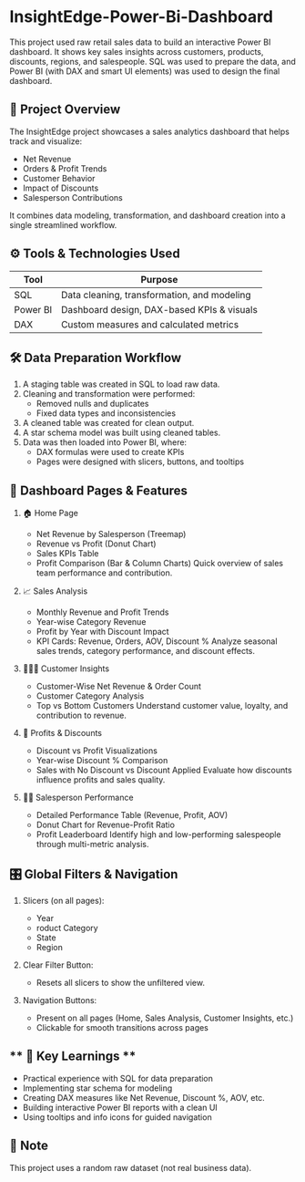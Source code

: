 # InsightEdge-Power-Bi-Dashboard
This project used raw retail sales data to build an interactive Power BI dashboard. It shows key sales insights across customers, products, discounts, regions, and salespeople. SQL was used to prepare the data, and Power BI (with DAX and smart UI elements) was used to design the final dashboard.


## **📁 Project Overview**
The InsightEdge project showcases a sales analytics dashboard that helps track and visualize:

- Net Revenue
- Orders & Profit Trends
- Customer Behavior
- Impact of Discounts
- Salesperson Contributions

It combines data modeling, transformation, and dashboard creation into a single streamlined workflow.


## **⚙️ Tools & Technologies Used**
| Tool | Purpose |
|-----------------|-----------------|
| SQL    | Data cleaning, transformation, and modeling   |
| Power BI    | Dashboard design, DAX-based KPIs & visuals    |
| DAX    | Custom measures and calculated metrics    |


## **🛠️ Data Preparation Workflow**
1. A staging table was created in SQL to load raw data.
2. Cleaning and transformation were performed:
    - Removed nulls and duplicates
    - Fixed data types and inconsistencies
3. A cleaned table was created for clean output.
4. A star schema model was built using cleaned tables.
5. Data was then loaded into Power BI, where:
    - DAX formulas were used to create KPIs
    - Pages were designed with slicers, buttons, and tooltips


## **📌 Dashboard Pages & Features**
 1. 🏠 Home Page
    - Net Revenue by Salesperson (Treemap)
    - Revenue vs Profit (Donut Chart)
    - Sales KPIs Table
    - Profit Comparison (Bar & Column Charts)
Quick overview of sales team performance and contribution.

2. 📈 Sales Analysis
    - Monthly Revenue and Profit Trends
    - Year-wise Category Revenue
    - Profit by Year with Discount Impact
    - KPI Cards: Revenue, Orders, AOV, Discount %
Analyze seasonal sales trends, category performance, and discount effects.

3. 🧑‍🤝‍🧑 Customer Insights
    - Customer-Wise Net Revenue & Order Count
    - Customer Category Analysis
    - Top vs Bottom Customers
Understand customer value, loyalty, and contribution to revenue.

4. 💸 Profits & Discounts
    - Discount vs Profit Visualizations
    - Year-wise Discount % Comparison
    - Sales with No Discount vs Discount Applied
Evaluate how discounts influence profits and sales quality.

5. 🧑‍💼 Salesperson Performance
    - Detailed Performance Table (Revenue, Profit, AOV)
    - Donut Chart for Revenue-Profit Ratio
    - Profit Leaderboard
Identify high and low-performing salespeople through multi-metric analysis.


## **🎛️ Global Filters & Navigation**
1. Slicers (on all pages):
    - Year
    - roduct Category
    - State
    - Region

2. Clear Filter Button:
    - Resets all slicers to show the unfiltered view.

3. Navigation Buttons:
    - Present on all pages (Home, Sales Analysis, Customer Insights, etc.)
    - Clickable for smooth transitions across pages


## ** 📌 Key Learnings **
- Practical experience with SQL for data preparation
- Implementing star schema for modeling
- Creating DAX measures like Net Revenue, Discount %, AOV, etc.
- Building interactive Power BI reports with a clean UI
- Using tooltips and info icons for guided navigation


## **📎 Note**
This project uses a random raw dataset (not real business data).
